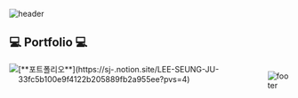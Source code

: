 ![header](https://capsule-render.vercel.app/api?type=waving&color=gradient&customColorList=2&height=250&section=header&text=Hello!👋%20I',m%20SeungJu&animation=scaleIn&fontSize=70&fontAlignY=38&desc=Thank%20you%20for%20visiting%20my%20GitHub!😁&descAlignY=57&descAlign=62)
## 💻 Portfolio 💻
<div style="display:flex; flex-direction:row;">
    <a href="[https://www.notion.so/homputer/Notion-3a51e19fa20a4c08a3c1d281a7a2c741](https://sj-.notion.site/LEE-SEUNG-JU-33fc5b100e9f4122b205889fb2a955ee?pvs=4)">
        <img src="https://img.shields.io/badge/Notion-9999FF?style=for-the-badge&logo=Notion&logoColor=white"> 
    </a>
[**포트폴리오**](https://sj-.notion.site/LEE-SEUNG-JU-33fc5b100e9f4122b205889fb2a955ee?pvs=4)

![footer](https://capsule-render.vercel.app/api?type=waving&color=gradient&customColorList=2&height=100&section=footer)
